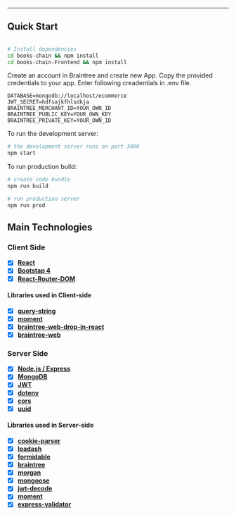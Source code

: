 
---

## Quick Start

```bash

# Install dependencies
cd books-chain && npm install
cd books-chain-Frontend && npm install

```
Create an account in Braintree and create new App. Copy the provided credentials to your app.
Enter following creadentials in .env file.

```
DATABASE=mongodb://localhost/ecommerce
JWT_SECRET=hdfsajkfhlsdkja
BRAINTREE_MERCHANT_ID=YOUR_OWN_ID
BRAINTREE_PUBLIC_KEY=YOUR_OWN_KEY
BRAINTREE_PRIVATE_KEY=YOUR_OWN_ID
```

To run the development server:

```bash
# the development server runs on port 3000
npm start
```

To run production build:

```bash
# create code bundle
npm run build

# run production server
npm run prod
```

## Main Technologies

### Client Side

- [x] **[React](https://github.com/facebook/react)**
- [x] **[Bootstap 4](https://github.com/twbs/bootstrap/tree/v4-dev)**
- [x] **[React-Router-DOM](https://github.com/ReactTraining/react-router/tree/master/packages/react-router-dom)**

#### Libraries used in Client-side

- [x] **[query-string](https://github.com/sindresorhus/query-string)**
- [x] **[moment](https://github.com/headzoo/react-moment)**
- [x] **[braintree-web-drop-in-react](https://github.com/braintree/braintree-web)**
- [x] **[braintree-web](https://github.com/braintree/braintree-web)**

### Server Side

- [x] **[Node.js / Express](https://github.com/expressjs/express)**
- [x] **[MongoDB](https://github.com/mongodb/mongo)**
- [x] **[JWT](https://github.com/auth0/node-jsonwebtoken)**
- [x] **[dotenv](https://github.com/motdotla/dotenv)**
- [x] **[cors](https://github.com/expressjs/cors)**
- [x] **[uuid](https://github.com/kelektiv/node-uuid)**

#### Libraries used in Server-side

- [x] **[cookie-parser](https://github.com/expressjs/cookie-parser)**
- [x] **[loadash](https://github.com/lodash/lodash)**
- [x] **[formidable](https://github.com/node-formidable/node-formidable)**
- [x] **[braintree](https://github.com/braintree)**
- [x] **[morgan](https://github.com/expressjs/morgan)**
- [x] **[mongoose](http://mongoosejs.com/)**
- [x] **[jwt-decode](https://github.com/auth0/jwt-decode)**
- [x] **[moment](https://momentjs.com/)**
- [x] **[express-validator](https://github.com/express-validator/express-validator)**
